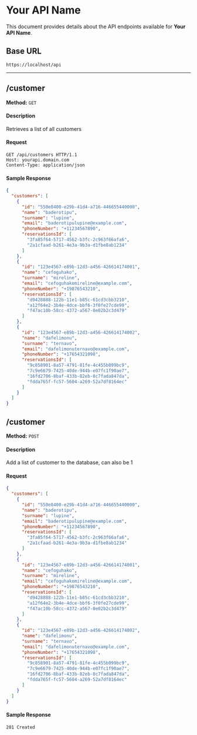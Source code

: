 # Your API Name

This document provides details about the API endpoints available for **Your API Name**.

## Base URL

`https://localhost/api`

---

## **/customer** 
**Method:** `GET`

#### Description
Retrieves a list of all customers

#### Request
```http
GET /api/customers HTTP/1.1
Host: yourapi.domain.com
Content-Type: application/json
```
#### Sample Response
```json
{
  "customers": [
    {
      "id": "550e8400-e29b-41d4-a716-446655440000",
      "name": "baderotipu",
      "surname": "lupine",
      "email": "baderotipulupine@example.com",
      "phoneNumber": "+11234567890",
      "reservationsId": [
        "3fa85f64-5717-4562-b3fc-2c963f66afa6",
        "2a1cfaad-b261-4e3a-9b3a-d1fbe8ab1234"
      ]
    },
    {
      "id": "123e4567-e89b-12d3-a456-426614174001",
      "name": "cefoguhako",
      "surname": "mireline",
      "email": "cefoguhakomireline@example.com",
      "phoneNumber": "+19876543210",
      "reservationsId": [
        "d9428888-122b-11e1-b85c-61cd3cbb3210",
        "a12f64e2-3b4e-4dce-bbf6-3f0fe27cde99",
        "f47ac10b-58cc-4372-a567-0e02b2c3d479"
      ]
    },
    {
      "id": "123e4567-e89b-12d3-a456-426614174002",
      "name": "dafelimonu",
      "surname": "ternavo",
      "email": "dafelimonuternavo@example.com",
      "phoneNumber": "+17654321098",
      "reservationsId": [
        "9c858901-8a57-4791-81fe-4c455b099bc9",
        "7c9e6679-7425-40de-944b-e07fc1f90ae7",
        "16fd2706-8baf-433b-82eb-8c7fada847da",
        "fdda765f-fc57-5604-a269-52a7df8164ec"
      ]
    }
  ]  
}
```

## **/customer** 
**Method:** `POST`

#### Description
Add a list of customer to the database, can also be 1

#### Request
```json
{
  "customers": [
    {
      "id": "550e8400-e29b-41d4-a716-446655440000",
      "name": "baderotipu",
      "surname": "lupine",
      "email": "baderotipulupine@example.com",
      "phoneNumber": "+11234567890",
      "reservationsId": [
        "3fa85f64-5717-4562-b3fc-2c963f66afa6",
        "2a1cfaad-b261-4e3a-9b3a-d1fbe8ab1234"
      ]
    },
    {
      "id": "123e4567-e89b-12d3-a456-426614174001",
      "name": "cefoguhako",
      "surname": "mireline",
      "email": "cefoguhakomireline@example.com",
      "phoneNumber": "+19876543210",
      "reservationsId": [
        "d9428888-122b-11e1-b85c-61cd3cbb3210",
        "a12f64e2-3b4e-4dce-bbf6-3f0fe27cde99",
        "f47ac10b-58cc-4372-a567-0e02b2c3d479"
      ]
    },
    {
      "id": "123e4567-e89b-12d3-a456-426614174002",
      "name": "dafelimonu",
      "surname": "ternavo",
      "email": "dafelimonuternavo@example.com",
      "phoneNumber": "+17654321098",
      "reservationsId": [
        "9c858901-8a57-4791-81fe-4c455b099bc9",
        "7c9e6679-7425-40de-944b-e07fc1f90ae7",
        "16fd2706-8baf-433b-82eb-8c7fada847da",
        "fdda765f-fc57-5604-a269-52a7df8164ec"
      ]
    }
  ]  
}
```
#### Sample Response
```http
201 Created
```

